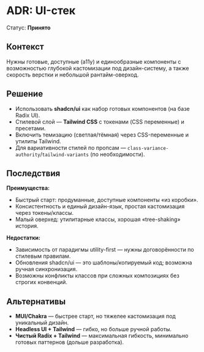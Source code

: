 # ADR: UI-стек

Статус: **Принято**

## Контекст

Нужны готовые, доступные (a11y) и единообразные компоненты с возможностью глубокой кастомизации под дизайн-систему, а также скорость верстки и небольшой рантайм-оверход.

## Решение

- Использовать **shadcn/ui** как набор готовых компонентов (на базе Radix UI).
- Стилевой слой — **Tailwind CSS** с токенами (CSS переменные) и пресетами.
- Включить темизацию (светлая/тёмная) через CSS-переменные и утилиты Tailwind.
- Для вариативности стилей по пропсам — `class-variance-authority`/`tailwind-variants` (по необходимости).

## Последствия

**Преимущества:**

- Быстрый старт: продуманные, доступные компоненты «из коробки».
- Консистентность и единый дизайн-язык, простая кастомизация через токены/классы.
- Малый оверхед: утилитарные классы, хорошая «tree-shaking» история.

**Недостатки:**

- Зависимость от парадигмы utility-first — нужны договорённости по стилевым правилам.
- Обновления shadcn/ui — это шаблоны/копируемый код; возможна ручная синхронизация.
- Возможны конфликты классов при сложных композициях без строгих конвенций.

## Альтернативы

- **MUI/Chakra** — быстрее старт, но тяжелее кастомизация под уникальный дизайн.
- **Headless UI + Tailwind** — гибко, но больше ручной работы.
- **Чистый Radix + Tailwind** — максимальная гибкость, минимально готовых паттернов (дольше разработка).
